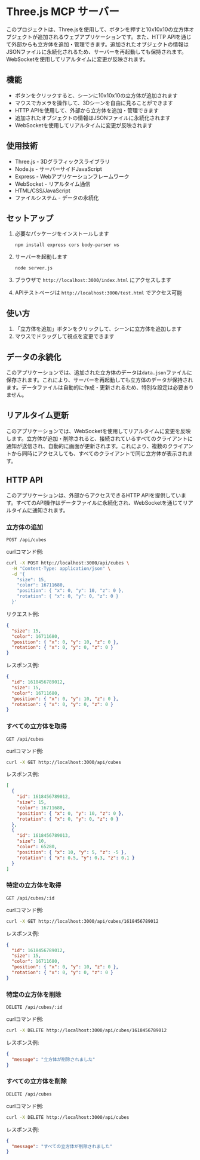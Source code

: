 # Three.js MCP サーバー

このプロジェクトは、Three.jsを使用して、ボタンを押すと10x10x10の立方体オブジェクトが追加されるウェブアプリケーションです。また、HTTP APIを通じて外部からも立方体を追加・管理できます。追加されたオブジェクトの情報はJSONファイルに永続化されるため、サーバーを再起動しても保持されます。WebSocketを使用してリアルタイムに変更が反映されます。

## 機能

- ボタンをクリックすると、シーンに10x10x10の立方体が追加されます
- マウスでカメラを操作して、3Dシーンを自由に見ることができます
- HTTP APIを使用して、外部から立方体を追加・管理できます
- 追加されたオブジェクトの情報はJSONファイルに永続化されます
- WebSocketを使用してリアルタイムに変更が反映されます

## 使用技術

- Three.js - 3Dグラフィックスライブラリ
- Node.js - サーバーサイドJavaScript
- Express - Webアプリケーションフレームワーク
- WebSocket - リアルタイム通信
- HTML/CSS/JavaScript
- ファイルシステム - データの永続化

## セットアップ

1. 必要なパッケージをインストールします
   ```
   npm install express cors body-parser ws
   ```

2. サーバーを起動します
   ```
   node server.js
   ```

3. ブラウザで `http://localhost:3000/index.html` にアクセスします
4. APIテストページは `http://localhost:3000/test.html` でアクセス可能

## 使い方

1. 「立方体を追加」ボタンをクリックして、シーンに立方体を追加します
2. マウスでドラッグして視点を変更できます

## データの永続化

このアプリケーションでは、追加された立方体のデータは`data.json`ファイルに保存されます。これにより、サーバーを再起動しても立方体のデータが保持されます。データファイルは自動的に作成・更新されるため、特別な設定は必要ありません。

## リアルタイム更新

このアプリケーションでは、WebSocketを使用してリアルタイムに変更を反映します。立方体が追加・削除されると、接続されているすべてのクライアントに通知が送信され、自動的に画面が更新されます。これにより、複数のクライアントから同時にアクセスしても、すべてのクライアントで同じ立方体が表示されます。

## HTTP API

このアプリケーションは、外部からアクセスできるHTTP APIを提供しています。すべてのAPI操作はデータファイルに永続化され、WebSocketを通じてリアルタイムに通知されます。

### 立方体の追加

```
POST /api/cubes
```

curlコマンド例:
```bash
curl -X POST http://localhost:3000/api/cubes \
  -H "Content-Type: application/json" \
  -d '{
    "size": 15,
    "color": 16711680,
    "position": { "x": 0, "y": 10, "z": 0 },
    "rotation": { "x": 0, "y": 0, "z": 0 }
  }'
```

リクエスト例:
```json
{
  "size": 15,
  "color": 16711680,
  "position": { "x": 0, "y": 10, "z": 0 },
  "rotation": { "x": 0, "y": 0, "z": 0 }
}
```

レスポンス例:
```json
{
  "id": 1618456789012,
  "size": 15,
  "color": 16711680,
  "position": { "x": 0, "y": 10, "z": 0 },
  "rotation": { "x": 0, "y": 0, "z": 0 }
}
```

### すべての立方体を取得

```
GET /api/cubes
```

curlコマンド例:
```bash
curl -X GET http://localhost:3000/api/cubes
```

レスポンス例:
```json
[
  {
    "id": 1618456789012,
    "size": 15,
    "color": 16711680,
    "position": { "x": 0, "y": 10, "z": 0 },
    "rotation": { "x": 0, "y": 0, "z": 0 }
  },
  {
    "id": 1618456789013,
    "size": 10,
    "color": 65280,
    "position": { "x": 10, "y": 5, "z": -5 },
    "rotation": { "x": 0.5, "y": 0.3, "z": 0.1 }
  }
]
```

### 特定の立方体を取得

```
GET /api/cubes/:id
```

curlコマンド例:
```bash
curl -X GET http://localhost:3000/api/cubes/1618456789012
```

レスポンス例:
```json
{
  "id": 1618456789012,
  "size": 15,
  "color": 16711680,
  "position": { "x": 0, "y": 10, "z": 0 },
  "rotation": { "x": 0, "y": 0, "z": 0 }
}
```

### 特定の立方体を削除

```
DELETE /api/cubes/:id
```

curlコマンド例:
```bash
curl -X DELETE http://localhost:3000/api/cubes/1618456789012
```

レスポンス例:
```json
{
  "message": "立方体が削除されました"
}
```

### すべての立方体を削除

```
DELETE /api/cubes
```

curlコマンド例:
```bash
curl -X DELETE http://localhost:3000/api/cubes
```

レスポンス例:
```json
{
  "message": "すべての立方体が削除されました"
}
```
